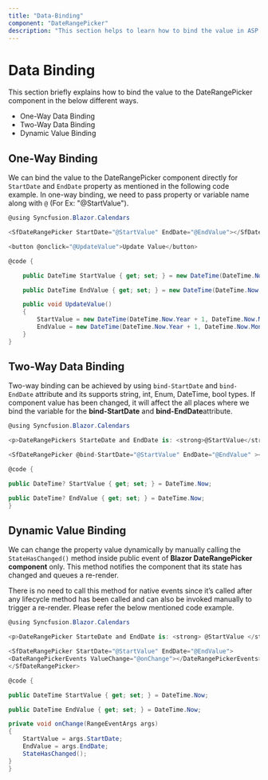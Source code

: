 ```yaml
---
title: "Data-Binding"
component: "DateRangePicker"
description: "This section helps to learn how to bind the value in ASP.NET Core Blazor application"
---
```


# Data Binding

This section briefly explains how to bind the value to the DateRangePicker component in the below different ways.

* One-Way Data Binding
* Two-Way Data Binding
* Dynamic Value Binding

## One-Way Binding

We can bind the value to the DateRangePicker component directly for `StartDate` and `EndDate` property as mentioned in the following code example. In one-way binding, we need to pass property or variable name along with `@` (For Ex: "@StartValue").

```csharp
@using Syncfusion.Blazor.Calendars

<SfDateRangePicker StartDate="@StartValue" EndDate="@EndValue"></SfDateRangePicker>

<button @onclick="@UpdateValue">Update Value</button>

@code {

    public DateTime StartValue { get; set; } = new DateTime(DateTime.Now.Year, DateTime.Now.Month, 28);

    public DateTime EndValue { get; set; } = new DateTime(DateTime.Now.Year, DateTime.Now.Month + 1, 28);

    public void UpdateValue()
    {
        StartValue = new DateTime(DateTime.Now.Year + 1, DateTime.Now.Month, 28);
        EndValue = new DateTime(DateTime.Now.Year + 1, DateTime.Now.Month + 1, 28);
    }
}
```

## Two-Way Data Binding

Two-way binding can be achieved by using `bind-StartDate` and `bind-EndDate` attribute and its supports string, int, Enum, DateTime, bool types. If component value has been changed, it will affect the all places where we bind the variable for the **bind-StartDate** and **bind-EndDate**attribute.

```csharp
@using Syncfusion.Blazor.Calendars

<p>DateRangePickers StarteDate and EndDate is: <strong>@StartValue</strong> and <strong>@EndValue</strong></p>

<SfDateRangePicker @bind-StartDate="@StartValue" EndDate="@EndValue" ></SfDateRangePicker>

@code {

public DateTime? StartValue { get; set; } = DateTime.Now;

public DateTime? EndValue { get; set; } = DateTime.Now;
}
```

## Dynamic Value Binding

We can change the property value dynamically by manually calling the `StateHasChanged()` method inside public event of **Blazor DateRangePicker component** only. This method notifies the component that its state has changed and queues a re-render.

There is no need to call this method for native events since it’s called after any lifecycle method has been called and can also be invoked manually to trigger a re-render. Please refer the below mentioned code example.

```csharp
@using Syncfusion.Blazor.Calendars

<p>DateRangePicker StarteDate and EndDate is: <strong> @StartValue </strong> and <strong> @EndValue </strong></p>

<SfDateRangePicker StartDate="@StartValue" EndDate="@EndValue">
<DateRangePickerEvents ValueChange="@onChange"></DateRangePickerEvents>
</SfDateRangePicker>

@code {

public DateTime StartValue { get; set; } = DateTime.Now;

public DateTime EndValue { get; set; } = DateTime.Now;

private void onChange(RangeEventArgs args)
{
    StartValue = args.StartDate;
    EndValue = args.EndDate;
    StateHasChanged();
}
}
```
